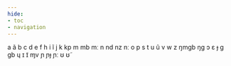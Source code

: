 ```yaml
---
hide:
- toc
- navigation
---
```

a
ã
b
c
d
e
f
h
i
ĩ
j
k
kp
m
mb
mː
n
nd
nz
nː
o
p
s
t
u
ũ
v
w
z
ŋmɡb
ŋɡ
ɔ
ɛ
ɟ
ɡ
ɡb
ɥ
ɪ
ɪ̃
ɱv
ɲ
ɲɟ
ɲː
ʊ
ʊ̃
